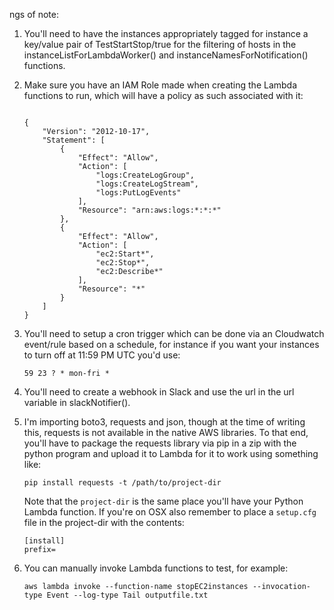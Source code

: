 ngs of note:

1. You'll need to have the instances appropriately tagged for instance a key/value pair of TestStartStop/true for the filtering of hosts in the instanceListForLambdaWorker() and instanceNamesForNotification() functions.

2. Make sure you have an IAM Role made when creating the Lambda functions to run, which will have a policy as such associated with it:

	```
	
	{
	    "Version": "2012-10-17",
	    "Statement": [
	        {
	            "Effect": "Allow",
	            "Action": [
	                "logs:CreateLogGroup",
	                "logs:CreateLogStream",
	                "logs:PutLogEvents"
	            ],
	            "Resource": "arn:aws:logs:*:*:*"
	        },
	        {
	            "Effect": "Allow",
	            "Action": [
	                "ec2:Start*",
	                "ec2:Stop*",
	                "ec2:Describe*"
	            ],
	            "Resource": "*"
	        }
	    ]
	}
	
	```


3. You'll need to setup a cron trigger which can be done via an Cloudwatch event/rule based on a schedule, for instance if you want your instances to turn off at 11:59 PM UTC you'd use:

	```
	59 23 ? * mon-fri *
	```

4. You'll need to create a webhook in Slack and use the url in the url variable in slackNotifier().

5. I'm importing boto3, requests and json, though at the time of writing this, requests is not available in the native AWS libraries. To that end, you'll have to package the requests library via pip in a zip with the python program and upload it to Lambda for it to work using something like:

	```
	pip install requests -t /path/to/project-dir
	```

	Note that the `project-dir` is the same place you'll have your Python Lambda function. If you're on OSX also remember to place a `setup.cfg` file in the project-dir with the contents:
	
	```
	[install]
	prefix=
	``` 
6. You can manually invoke Lambda functions to test, for example:
	
	```
	aws lambda invoke --function-name stopEC2instances --invocation-type Event --log-type Tail outputfile.txt
	
	```
